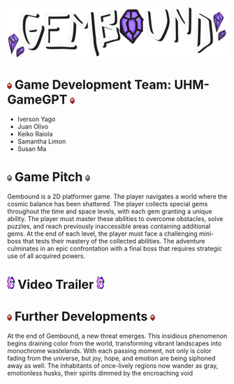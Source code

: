 ![gemboundlogo](assets/images/gemboundlogo.png)
# ![](assets/images/time.gif) Game Development Team: UHM-GameGPT ![](assets/images/time.gif)
* Iverson Yago
* Juan Olivo
* Keiko Raiola
* Samantha Limon
* Susan Ma

# ![](assets/images/space.gif) Game Pitch ![](assets/images/space.gif)
Gembound is a 2D platformer game. The player navigates a world where the cosmic balance has been shattered. The player collects special gems throughout the time and space levels, with each gem granting a unique ability. The player must master these abilities to overcome obstacles, solve puzzles, and reach previously inaccessible areas containing additional gems. At the end of each level, the player must face a challenging mini-boss that tests their mastery of the collected abilities. The adventure culminates in an epic confrontation with a final boss that requires strategic use of all acquired powers.

# ![](assets/images/character.gif) Video Trailer ![](assets/images/character.gif)

# ![](assets/images/time.gif) Further Developments ![](assets/images/time.gif)
At the end of Gembound, a new threat emerges. This insidious phenomenon begins draining color from the world, transforming vibrant landscapes into monochrome wastelands. With each passing moment, not only is color fading from the universe, but joy, hope, and emotion are being siphoned away as well. The inhabitants of once-lively regions now wander as gray, emotionless husks, their spirits dimmed by the encroaching void
